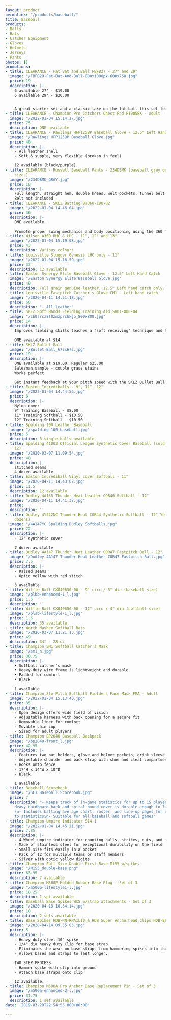 ```yaml
---
layout: product
permalink: "/products/baseball/"
title: Baseball
products:
- Balls
- Bats
- Catcher Equipment
- Gloves
- Helmets
- Jerseys
- Pants
photos: []
promotions:
- title: CLEARANCE - Fat Bat and Ball FBFB27 - 27" and 29"
  image: "/FBFB29-Fat-Bat-And-Ball-800x1000px-600x750.jpg"
  price: 19
  description: |-
    6 available 27" - $19.00
    6 available 29" - $20.00


    A great starter set and a classic take on the fat bat, this set features high density foam construction.
- title: CLEARANCE - Champion Pro Catchers Chest Pad P100SBK - Adult
  image: "/2022-01-04 15.14.17.jpg"
  price: 75
  description: ONE available
- title: CLEARANCE - Rawlings HFP125BP Baseball Glove - 12.5" Left Hand Catch only
  image: "/Rawlings HFP125BP Baseball Glove.jpg"
  price: 40
  description: |-
    - All leather shell
    - Soft & supple, very flexible (broken in feel)

    12 available (black/purple)
- title: CLEARANCE - Russell Baseball Pants - 234DBMK (baseball grey only - assorted
    sizes)
  image: "/234DBMK_GRAY.jpg"
  price: 18
  description: |-
    Full length, straight hem, double knees, welt pockets, tunnel belt loops, brass zipper
    Belt not included
- title: CLEARANCE - SKLZ Batting BT360-100-02
  image: "/2022-01-04 14.46.04.jpg"
  price: 36
  description: |-
    ONE available.

    Promote proper swing mechanics and body positioning using the 360 Tee. It swivels to various pitch locations for full plate coverage. Practice hitting outside, middle, inside, high and low pitches. The slanted rubber cup is designed to hold the ball in place in any position.
- title: Wilson A360 RHC & LHC - 11", 12" and 13"
  image: "/2022-01-04 15.19.08.jpg"
  price: 43
  description: Various colours
- title: Louisville Slugger Genesis LHC only - 11"
  image: "/2022-01-04 15.16.59.jpg"
  price: 37
  description: 12 available
- title: Easton Synergy Elite Baseball Glove - 12.5" Left Hand Catch
  image: "/Easton Synergy Elite Baseball Glove.jpg"
  price: 49
  description: Full grain genuine leather. 12.5" Left hand catch only.
- title: Louisville Fastpitch Catcher's Glove CM1 - Left hand catch
  image: "/2020-04-11 14.51.18.jpg"
  price: 60
  description: "- All leather"
- title: SKLZ Soft Hands Fielding Training Aid SH01-000-04
  image: "/cb0srcz8f0zmzprchkjo_800x800.jpg"
  price: 14
  description: |-
    Improves fielding skills teaches a "soft receiving" technique and the transition from glove to throwing hand.

    ONE available at $14
- title: SKLZ Bullet Ball
  image: "/Bullet-Ball_672x672.jpg"
  price: 19
  description: |-
    ONE available at $19.00, Regular $25.00
    Salesman sample - couple grass stains
    Works perfect

    Get instant feedback at your pitch speed with the SKLZ Bullet Ball. The ideal pitching trainer for any age or skill level, the Bullet Ball measures velocities up to 120 mph. Perfect for use on the field or in the backyard, the ball can be thrown to another player or into a net. Adjusting to distance from 46’ to 60’ 6”, the ball is perfect for use both on the field or in the backyard. Throw it to another player or into a net, the Bullet Ball makes the perfect training aid all year round.
- title: Easton Incrediballs - 9", 11", 12"
  image: "/2022-01-04 14.44.56.jpg"
  price: 8
  description: |-
    Nylon cover
    9" Training Baseball - $8.00
    11" Training Softball - $10.50
    12" Training Softball - $10.50
- title: Spalding 100 Leather Baseball
  image: "/spalding 100 baseball.jpg"
  price: 5
  description: 3 single balls available
- title: Spalding 41003 Official League Synthetic Cover Baseball (sold in case of
    12)
  image: "/2020-03-07 11.09.54.jpg"
  price: 48
  description: |-
    stitched seams
    4 dozen available
- title: Easton Incrediball Vinyl cover Softball - 11"
  image: "/2020-04-11 14.43.02.jpg"
  price: 11.5
  description: 12 available
- title: Dudley 4A135 Thunder Heat Leather COR40 Softball - 12"
  image: "/2020-04-11 14.41.37.jpg"
  price: 
  description: ''
- title: Dudley 4Y222NC Thunder Heat COR44 Synthetic Softball - 12" Yellow (sold in
    dozens)
  image: "/4A147YC Spalding Dudley Softballs.jpg"
  price: 72
  description: |-
    - 12" synthetic cover

    7 dozen available
- title: Dudley 4A147 Thunder Heat Leather COR47 Fastpitch Ball - 12"
  image: "/Dudley 4A147 Thunder Heat Leather COR47 Fastpitch Ball.jpg"
  price: 7.5
  description: |-
    - Raised seams
    - Optic yellow with red stitch

    3 available
- title: Wiffle Ball CX040630-00 - 9" circ / 3" dia (baseball size)
  image: "/plbb-enhanced-1_l.jpg"
  price: 1.5
  description: ''
- title: Wiffle Ball CX040650-00 - 12" circ / 4" dia (softball size)
  image: "/plsb-lifestyle-1_l.jpg"
  price: 1.5
  description: 35 available
- title: Worth Mayhem Softball Bats
  image: "/2020-03-07 11.21.13.jpg"
  price: 49
  description: 34" - 28 oz
- title: Champion SM1 Softball Catcher's Mask
  image: "/sm1_n.jpg"
  price: 30.75
  description: |-
    • Softball catcher's mask
    • Heavy-duty wire frame is lightweight and durable
    • Padded for comfort
    • Black

    1 available
- title: Champion Slo-Pitch Softball Fielders Face Mask FMA - Adult
  image: "/2022-01-04 15.13.40.jpg"
  price: 35
  description: |-
    - Open design offers wide field of vision
    - Adjustable harness with back opening for a secure fit
    - Removable liner for comfort
    - Movable chin cup
    - Sized for adult players
- title: Champion BP2040 Baseball Backpack
  image: "/bp2040-front_l.jpg"
  price: 42.95
  description: |-
    - Features two bat holders, glove and helmet pockets, drink sleeve and large main chamber
    - Adjustable shoulder and back strap with shoe and cleat compartment
    - Hooks onto fence
    - 17"H x 14"W x 10"D
    - Black

    1 available
- title: Baseball Scorebook
  image: "/SC1 Baseball Scorebook.jpg"
  price: 7
  description: "- Keeps track of in-game statistics for up to 15 players for 25 games\n-
    Heavy cardboard back and spiral bound cover is durable enough to last all season
    \n- Includes batting average chart, roster, and line-up pages for quick access
    to statistics\n- Suitable for all baseball and softball games"
- title: Champion Umpire Indicator SI4-1
  image: "/2022-01-04 14.45.21.jpg"
  price: 7.85
  description: |-
    - 4-Wheel umpire indicator for counting balls, strikes, outs, and innings
    - Made of stainless steel for exceptional durability on the field
    - Small size fits easily in a pocket
    - Pack of 12 for multiple teams or staff members
    - Silver with optic yellow digits
- title: Champion Full Size Double First Base M155 w/spikes
  image: "/M155_double-base.png"
  price: 63.95
  description: 7 available
- title: Champion M500P Molded Rubber Base Plug - Set of 3
  image: "/m500p-lifestyle1-l.jpg"
  price: 18.25
  description: 1 set available
- title: Baseball Base Spikes WCS w/strap attachments - Set of 3
  image: "/2020-04-13 10.34.14.jpg"
  price: 10
  description: 2 sets available
- title: Base Spikes HDB-NN-RNAIL10 & HDB Super Anchorhead Clips HDB-BB-SASH
  image: "/2020-04-14 09.55.03.jpg"
  price: 5
  description: |-
    - Heavy duty steel 10" spike
    - 1/4" dia heavy duty Clip for base strap
    - Eliminates the wear on base straps from hammering spikes into the ground while attached to the base straps.
    - Allows bases and straps to last longer.

    TWO STEP PROCESS:
    - Hammer spike with clip into ground
    - Attach base straps onto clip

    12 available.
- title: Champion M500A Pro Anchor Base Replacement Pin - Set of 3
  image: "/m500a-enhanced-2-l.jpg"
  price: 31.75
  description: 1 set available
date: '2019-03-29T22:54:55.000+00:00'

---
```

